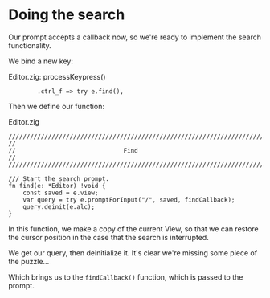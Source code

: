 # Doing the search

Our prompt accepts a callback now, so we're ready to implement the search
functionality.

We bind a new key:

<div class="code-title">Editor.zig: processKeypress()</div>

```zig
        .ctrl_f => try e.find(),
```

Then we define our function:

<div class="code-title">Editor.zig</div>

```zig
///////////////////////////////////////////////////////////////////////////////
//
//                              Find
//
///////////////////////////////////////////////////////////////////////////////

/// Start the search prompt.
fn find(e: *Editor) !void {
    const saved = e.view;
    var query = try e.promptForInput("/", saved, findCallback);
    query.deinit(e.alc);
}
```

In this function, we make a copy of the current View, so that we can restore
the cursor position in the case that the search is interrupted.

We get our query, then deinitialize it. It's clear we're missing some piece of
the puzzle...

Which brings us to the `findCallback()` function, which is passed to the
prompt.
